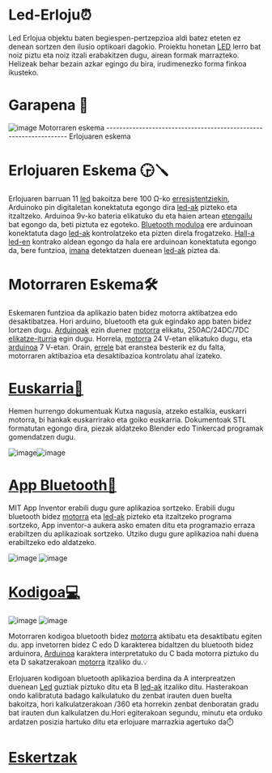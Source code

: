 
# 



# Led-Erloju⏰
 Led Erlojua objektu baten begiespen-pertzepzioa aldi batez eteten ez denean sortzen den ilusio optikoari dagokio.  Proiektu honetan [LED](https://github.com/Aketza56/Led-Erloju/wiki/Materiala) lerro bat noiz piztu eta noiz itzali erabakitzen dugu, airean formak marrazteko. Helizeak behar bezain azkar egingo du bira, irudimenezko forma finkoa ikusteko. 


# Garapena 📑

![image](https://github.com/user-attachments/assets/01d16e11-6be5-4084-8dde-05b0a9261b81)
       Motorraren eskema ------------------------------------------------------------------  Erlojuaren eskema 
# Erlojuaren Eskema 🕞🪛
 Erlojuaren barruan 11 [led](https://github.com/Aketza56/Led-Erloju/wiki/Materiala) bakoitza bere 100 Ω-ko [erresistentziekin](https://github.com/Aketza56/Led-Erloju/wiki/Materiala), Arduinoko pin digitaletan konektatuta egongo dira [led-ak](https://github.com/Aketza56/Led-Erloju/wiki/Materiala) pizteko eta itzaltzeko. Arduinoa 9v-ko bateria elikatuko du eta haien artean [etengailu](https://github.com/Aketza56/Led-Erloju/wiki/Materiala) bat egongo da, beti piztuta ez egoteko. [Bluetooth moduloa](https://github.com/Aketza56/Led-Erloju/wiki/Materiala) ere arduinoan konektatuta dago [led-ak](https://github.com/Aketza56/Led-Erloju/wiki/Materiala) kontrolatzeko eta pizten direla frogatzeko. [Hall-a](https://github.com/Aketza56/Led-Erloju/wiki/Materiala) [led-en](https://github.com/Aketza56/Led-Erloju/wiki/Materiala) kontrako aldean egongo da hala ere arduinoan konektatuta egongo da, bere funtzioa, [imana](https://github.com/Aketza56/Led-Erloju/wiki/Materiala) detektatzen duenean [led-ak](https://github.com/Aketza56/Led-Erloju/wiki/Materiala) piztea da.

# Motorraren Eskema🛠️
 
Eskemaren funtzioa da aplikazio baten bidez motorra aktibatzea edo desaktibatzea. Hori arduino, bluetooth eta guk egindako app baten bidez lortzen dugu. [Arduinoak](https://github.com/Aketza56/Led-Erloju/wiki/Materiala) ezin duenez [motorra](https://github.com/Aketza56/Led-Erloju/wiki/Materiala) elikatu, 250AC/24DC/7DC [elikatze-iturria](https://github.com/Aketza56/Led-Erloju/tree/main/Dokumentazioa/Proteus/Elikatze%20iturria) egin dugu. Horrela, [motorra](https://github.com/Aketza56/Led-Erloju/wiki/Materiala) 24 V-etan elikatuko dugu, eta [arduinoa](https://github.com/Aketza56/Led-Erloju/wiki/Materiala) 7 V-etan. Orain, [errele](https://github.com/Aketza56/Led-Erloju/wiki/Materiala) bat eranstea besterik ez du falta, motorraren aktibazioa eta desaktibazioa kontrolatu ahal izateko.

# [Euskarria🔩](https://github.com/Aketza56/Led-Erloju/tree/main/Dokumentazioa/3D%20Piezak)

Hemen hurrengo dokumentuak Kutxa nagusia, atzeko estalkia, euskarri motorra, bi hankak euskarrirako eta goiko euskarria. Dokumentoak STL 
formatutan egongo dira,  piezak aldatzeko Blender edo Tinkercad programak gomendatzen dugu.

![image](https://github.com/user-attachments/assets/a0aa64e5-77ad-4ef5-9fcf-5ec280a64c78)![image](https://github.com/user-attachments/assets/8e8acfe5-04f8-49a8-863a-6fab25ad4aa4)





  
# [App Bluetooth📱](https://github.com/Aketza56/Led-Erloju/tree/main/Dokumentazioa/Arduino/Bluetooth)
MIT App Inventor erabili dugu gure aplikazioa sortzeko. Erabili dugu bluetooth bidez [motorra](https://github.com/Aketza56/Led-Erloju/wiki/Materiala) eta [led-ak](https://github.com/Aketza56/Led-Erloju/wiki/Materiala) pizteko eta itzaltzeko programa sortzeko, App inventor-a aukera asko ematen ditu eta programazio erraza erabiltzen du aplikazioak sortzeko. Utziko dugu gure aplikazioa nahi duena erabiltzeko edo aldatzeko.

![image](https://github.com/user-attachments/assets/a668ef51-843d-4d61-a875-7620a16b1608)
![image](https://github.com/user-attachments/assets/952a41d1-debf-4dbe-a4d2-dc054240ee4f)






# [Kodigoa💻](https://github.com/Aketza56/Led-Erloju/tree/main/Dokumentazioa/Arduino)
![image](https://github.com/user-attachments/assets/fd6d27b4-c6f1-44f0-8f06-a88a58774402)
![image](https://github.com/user-attachments/assets/684baf37-09ff-43c4-bc8d-2d4e35d96e0f)



Motorraren kodigoa bluetooth bidez [motorra](https://github.com/Aketza56/Led-Erloju/wiki/Materiala) aktibatu eta desaktibatu egiten du. app invetorren bidez C edo D karakterea bidaltzen du bluetooth bidez arduinora, [Arduinoa](https://github.com/Aketza56/Led-Erloju/wiki/Materiala) karaktera interpretatuko du C bada motorra piztuko du eta D sakatzerakoan [motorra](https://github.com/Aketza56/Led-Erloju/wiki/Materiala) itzaliko du.💡

Erlojuaren kodigoan bluetooth aplikazioa berdina da A interpreatzen duenean [Led](https://github.com/Aketza56/Led-Erloju/wiki/Materiala) guztiak piztuko ditu eta B [led-ak](https://github.com/Aketza56/Led-Erloju/wiki/Materiala) itzaliko ditu. Hasterakoan ondo kalibratuta badago kalkulatuko du zenbat irauten duen buelta bakoitza, hori kalkulatzerakoan /360 eta horrekin zenbat denboratan gradu bat irauten dun kalkulatzen du.Hori egiterakoan segundu, minutu eta orduko ardatzen posizia hartuko ditu eta erlojuare marrazkia agertuko da⏱️



# [Eskertzak](https://github.com/Aketza56/Led-Erloju/wiki/Eskertzak)



